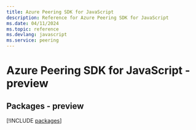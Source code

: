 ```yaml
---
title: Azure Peering SDK for JavaScript
description: Reference for Azure Peering SDK for JavaScript
ms.date: 04/11/2024
ms.topic: reference
ms.devlang: javascript
ms.service: peering
---
```

# Azure Peering SDK for JavaScript - preview
## Packages - preview
[!INCLUDE [packages](peering-index.md)]